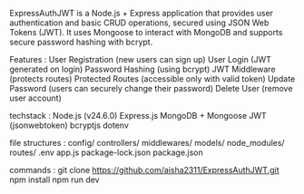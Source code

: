 ExpressAuthJWT is a Node.js + Express application that provides user authentication and basic CRUD operations,
secured using JSON Web Tokens (JWT). It uses Mongoose to interact with MongoDB and supports secure password hashing with bcrypt.

Features :
    User Registration (new users can sign up)
    User Login (JWT generated on login)
    Password Hashing (using bcrypt)
    JWT Middleware (protects routes)
    Protected Routes (accessible only with valid token)
    Update Password (users can securely change their password)
    Delete User (remove user account)

techstack : 
    Node.js (v24.6.0)
    Express.js 
    MongoDB + Mongoose
    JWT (jsonwebtoken) 
    bcryptjs 
    dotenv

file structures :
      config/
      controllers/
      middlewares/
      models/
      node_modules/
      routes/
      .env
      app.js
      package-lock.json
      package.json

commands :
    git clone https://github.com/aisha2311/ExpressAuthJWT.git 
    npm install
    npm run dev 














